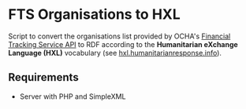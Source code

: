 # FTS Organisations to HXL 

Script to convert the organisations list provided by OCHA's [Financial Tracking Service API](http://fts.unocha.org/api/Files/APIUserdocumentation.htm) to RDF according to the **Humanitarian eXchange Language (HXL)** vocabulary (see [hxl.humanitarianresponse.info](http://hxl.humanitarianresponse.info)).

## Requirements

- Server with PHP and SimpleXML
